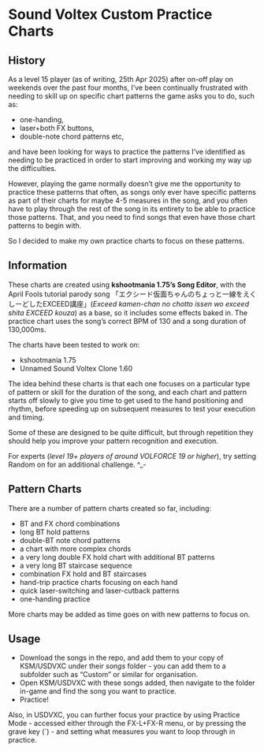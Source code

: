 # Sound Voltex Custom Practice Charts

## History
As a level 15 player (as of writing, 25th Apr 2025) after on-off play on weekends over the past four months, I’ve been continually frustrated with needing to skill up on specific chart patterns the game asks you to do, such as:

- one-handing,
- laser+both FX buttons,
- double-note chord patterns etc, 

and have been looking for ways to practice the patterns I’ve identified as needing to be practiced in order to start improving and working my way up the difficulties.

However, playing the game normally doesn’t give me the opportunity to practice these patterns that often, as songs only ever have specific patterns as part of their charts for maybe 4-5 measures in the song, and you often have to play through the rest of the song in its entirety to be able to practice those patterns. That, and you need to find songs that even have those chart patterns to begin with.

So I decided to make my own practice charts to focus on these patterns.

## Information
These charts are created using **kshootmania 1.75’s Song Editor**, with the April Fools tutorial parody song 「エクシード仮面ちゃんのちょっと一線をえくしーどしたEXCEED講座」(*Exceed kamen-chan no chotto issen wo exceed shita EXCEED kouza*) as a base, so it includes some effects baked in. The practice chart uses the song’s correct BPM of 130 and a song duration of 130,000ms.

The charts have been tested to work on:
- kshootmania 1.75
- Unnamed Sound Voltex Clone 1.60

The idea behind these charts is that each one focuses on a particular type of pattern or skill for the duration of the song, and each chart and pattern starts off slowly to give you time to get used to the hand positioning and rhythm, before speeding up on subsequent measures to test your execution and timing.

Some of these are designed to be quite difficult, but through repetition they should help you improve your pattern recognition and execution.

For experts (*level 19+ players of around VOLFORCE 19 or higher*), try setting Random on for an additional challenge. ^_-

## Pattern Charts
There are a number of pattern charts created so far, including:

- BT and FX chord combinations
- long BT hold patterns
- double-BT note chord patterns
- a chart with more complex chords
- a very long double FX hold chart with additional BT patterns
- a very long BT staircase sequence
- combination FX hold and BT staircases
- hand-trip practice charts focusing on each hand
- quick laser-switching and laser-cutback patterns
- one-handing practice

More charts may be added as time goes on with new patterns to focus on.

## Usage
- Download the songs in the repo, and add them to your copy of KSM/USDVXC under their *songs* folder - you can add them to a subfolder such as “Custom” or similar for organisation.
- Open KSM/USDVXC with these songs added, then navigate to the folder in-game and find the song you want to practice.
- Practice!

Also, in USDVXC, you can further focus your practice by using Practice Mode - accessed either through the FX-L+FX-R menu, or by pressing the grave key (`) - and setting what measures you want to loop through in practice.